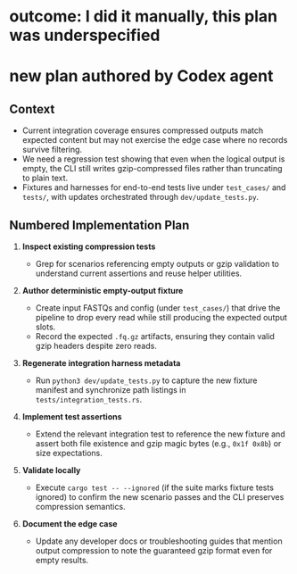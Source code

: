 # outcome: I did it manually, this plan was underspecified
# new plan authored by Codex agent

## Context
- Current integration coverage ensures compressed outputs match expected content but may not exercise the edge case where no records survive filtering.
- We need a regression test showing that even when the logical output is empty, the CLI still writes gzip-compressed files rather than truncating to plain text.
- Fixtures and harnesses for end-to-end tests live under `test_cases/` and `tests/`, with updates orchestrated through `dev/update_tests.py`.

## Numbered Implementation Plan
1. **Inspect existing compression tests**
   - Grep for scenarios referencing empty outputs or gzip validation to understand current assertions and reuse helper utilities.

2. **Author deterministic empty-output fixture**
   - Create input FASTQs and config (under `test_cases/`) that drive the pipeline to drop every read while still producing the expected output slots.
   - Record the expected `.fq.gz` artifacts, ensuring they contain valid gzip headers despite zero reads.

3. **Regenerate integration harness metadata**
   - Run `python3 dev/update_tests.py` to capture the new fixture manifest and synchronize path listings in `tests/integration_tests.rs`.

4. **Implement test assertions**
   - Extend the relevant integration test to reference the new fixture and assert both file existence and gzip magic bytes (e.g., `0x1f 0x8b`) or size expectations.

5. **Validate locally**
   - Execute `cargo test -- --ignored` (if the suite marks fixture tests ignored) to confirm the new scenario passes and the CLI preserves compression semantics.

6. **Document the edge case**
   - Update any developer docs or troubleshooting guides that mention output compression to note the guaranteed gzip format even for empty results.

